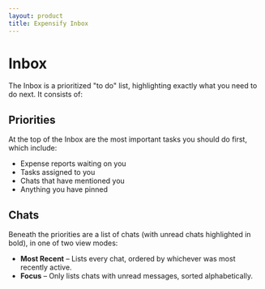 ```yaml
---
layout: product
title: Expensify Inbox
---
```


# Inbox

The Inbox is a prioritized "to do" list, highlighting exactly what you need to do next. It consists of:

## Priorities

At the top of the Inbox are the most important tasks you should do first, which include:

- Expense reports waiting on you  
- Tasks assigned to you  
- Chats that have mentioned you  
- Anything you have pinned

## Chats

Beneath the priorities are a list of chats (with unread chats highlighted in bold), in one of two view modes:

- **Most Recent** – Lists every chat, ordered by whichever was most recently active.  
- **Focus** – Only lists chats with unread messages, sorted alphabetically.